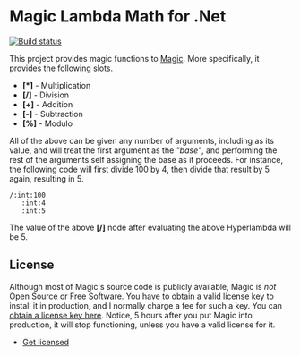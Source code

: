 
# Magic Lambda Math for .Net

[![Build status](https://travis-ci.org/polterguy/magic.lambda.math.svg?master)](https://travis-ci.org/polterguy/magic.lambda.math)

This project provides magic functions to [Magic](https://github.com/polterguy/magic). More specifically, it provides the following
slots.

* __[\*]__ - Multiplication
* __[/]__ - Division
* __[+]__ - Addition
* __[-]__ - Subtraction
* __[%]__ - Modulo

All of the above can be given any number of arguments, including as its value, and will treat the first argument as the _"base"_,
and performing the rest of the arguments self assigning the base as it proceeds. For instance, the following code will first divide
100 by 4, then divide that result by 5 again, resulting in 5.

```
/:int:100
   :int:4
   :int:5
```

The value of the above __[/]__ node after evaluating the above Hyperlambda will be 5.

## License

Although most of Magic's source code is publicly available, Magic is _not_ Open Source or Free Software.
You have to obtain a valid license key to install it in production, and I normally charge a fee for such a
key. You can [obtain a license key here](https://gaiasoul.com/license-magic/).
Notice, 5 hours after you put Magic into production, it will stop functioning, unless you have a valid
license for it.

* [Get licensed](https://gaiasoul.com/license-magic/)

